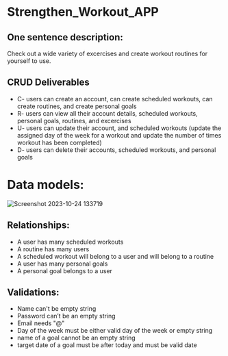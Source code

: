 # Strengthen_Workout_APP

## One sentence description:
Check out a wide variety of excercises and create workout routines for yourself to use. 

## CRUD Deliverables
* C- users can create an account, can create scheduled workouts, can create routines, and create personal goals
* R- users can view all their account details, scheduled workouts, personal goals, routines, and excercises
* U- users can update their account, and scheduled workouts (update the assigned day of the week for a workout and update the number of times workout has been completed)
* D- users can delete their accounts, scheduled workouts, and personal goals

# Data models:
![Screenshot 2023-10-24 133719](https://github.com/sergiohere916/Strengthen_workout_APP/assets/137942550/0d906bf2-da4d-4a87-a235-3d491ce8388a)

## Relationships:
* A user has many scheduled workouts 
* A routine has many users
* A scheduled workout will belong to a user and will belong to a routine
* A user has many personal goals
* A personal goal belongs to a user

## Validations:
* Name can't be empty string
* Password can’t be an empty string
* Email needs "@"
* Day of the week must be either valid day of the week or empty string
* name of a goal cannot be an empty string
* target date of a goal must be after today and must be valid date

